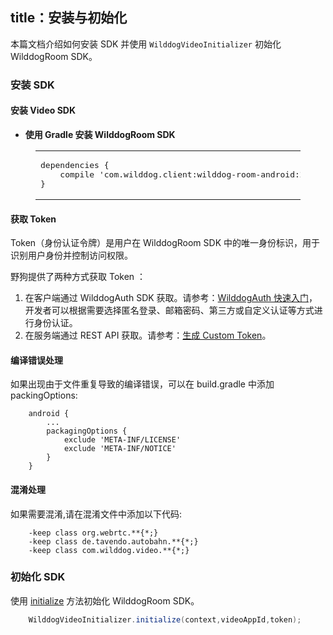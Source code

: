 title：安装与初始化
---
本篇文档介绍如何安装 SDK 并使用 `WilddogVideoInitializer` 初始化 WilddogRoom SDK。


### 安装 SDK
#### 安装 Video SDK

- **使用 Gradle 安装 WilddogRoom SDK**
<figure class="highlight java"><table><tbody><tr><td class="code"><pre><div class="line">dependencies { </div><div class="line">    compile <span class="string">&apos;com.wilddog.client:wilddog-room-android:<span class="room_android_v">2.0.0-beta</span>&apos;</span></div><div class="line">}</div></pre></td></tr></tbody></table></figure>

#### 获取 Token
Token（身份认证令牌）是用户在 WilddogRoom SDK 中的唯一身份标识，用于识别用户身份并控制访问权限。

野狗提供了两种方式获取 Token ：
1. 在客户端通过 WilddogAuth SDK 获取。请参考：[WilddogAuth 快速入门](/auth/Android/quickstart.html)，
开发者可以根据需要选择匿名登录、邮箱密码、第三方或自定义认证等方式进行身份认证。
2. 在服务端通过 REST API 获取。请参考：[生成 Custom Token](/auth/Server/server.html#生成-Custom-Token)。

#### 编译错误处理
如果出现由于文件重复导致的编译错误，可以在 build.gradle 中添加 packingOptions:

```
	android {
	    ...
	    packagingOptions {
	        exclude 'META-INF/LICENSE'
	        exclude 'META-INF/NOTICE'
	    }
	}
```

#### 混淆处理
  如果需要混淆,请在混淆文件中添加以下代码:

```
	-keep class org.webrtc.**{*;}
	-keep class de.tavendo.autobahn.**{*;}
	-keep class com.wilddog.video.**{*;}
```

### 初始化 SDK

使用 [initialize](/conference/Android/api/wilddog-video-initializer.html#initialize(context,videoAppId,token)) 方法初始化 WilddogRoom SDK。

```java
	WilddogVideoInitializer.initialize(context,videoAppId,token);
```






  

